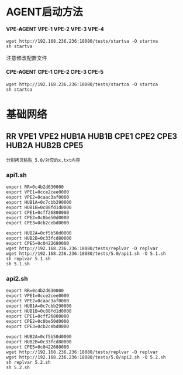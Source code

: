 
# AGENT启动方法
#### VPE-AGENT VPE-1 VPE-2 VPE-3 VPE-4 
    wget http://192.168.236.236:18080/tests/startva -O startva
    sh startva

注意修改配置文件

#### CPE-AGENT CPE-1 CPE-2 CPE-3 CPE-5
    wget http://192.168.236.236:18080/tests/startca -O startca
    sh startca


# 基础网络

## RR VPE1 VPE2 HUB1A HUB1B CPE1 CPE2 CPE3 HUB2A HUB2B CPE5
    分别拷贝粘贴 5.0/对应的x.txt内容

### api1.sh 
    export RR=0c4b2d630000
    export VPE1=0cce2cee0000
    export VPE2=0caac3af0000
    export HUB1A=0c7cbb290000
    export HUB1B=0c88fd1d0000
    export CPE1=0cff26800000
    export CPE2=0c0be50d0000
    export CPE3=0cb2cebd0000

    export HUB2A=0cf5b50d0000
    export HUB2B=0c33fcd80000
    export CPE5=0c0422680000
    wget http://192.168.236.236:18080/tests/replvar -O replvar
    wget http://192.168.236.236:18080/tests/5.0/api1.sh -O 5.1.sh
    sh replvar 5.1.sh
    sh 5.1.sh


### api2.sh 
    export RR=0c4b2d630000
    export VPE1=0cce2cee0000
    export VPE2=0caac3af0000
    export HUB1A=0c7cbb290000
    export HUB1B=0c88fd1d0000
    export CPE1=0cff26800000
    export CPE2=0c0be50d0000
    export CPE3=0cb2cebd0000

    export HUB2A=0cf5b50d0000
    export HUB2B=0c33fcd80000
    export CPE5=0c0422680000
    wget http://192.168.236.236:18080/tests/replvar -O replvar
    wget http://192.168.236.236:18080/tests/5.0/api2.sh -O 5.2.sh
    sh replvar 5.2.sh
    sh 5.2.sh
